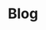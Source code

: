 ---
title: "Blog"
link: "https://blog-astro-peach-nine.vercel.app/"
icon: "fas fa-blog"
target: "_blank"
rel: "noopener"
tag: "work"
---